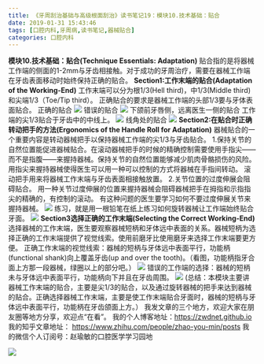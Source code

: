 ```yaml
---
title: 《牙周刮治基础与高级根面刮治》读书笔记19：模块10.技术基础：贴合
date: 2019-01-31 15:43:46
tags: [口腔内科,牙周病,读书笔记,器械贴合]
categories: 口腔内科
---
```


**模块10.技术基础：贴合(Technique Essentials: Adaptation)**
贴合指的是将器械工作端的侧面的1-2mm与牙齿相接触。对于成功的牙周治疗，需要在器械工作端在牙齿表面移动时始终保持正确的贴合。
**Section1:工作末端的贴合(Adaptation of the Working-End)**
工作末端可以分为根1/3(Hell third)，中1/3(Middle third)和尖端1/3（Toe/Tip third）。
正确贴合的要求是器械工作端的头部1/3要与牙体表面贴合。
正确的贴合
![](https://zymblog-1258069789.cos.ap-chengdu.myqcloud.com/blog0095-yzgzjc19/01.png)
错误的贴合
![](https://zymblog-1258069789.cos.ap-chengdu.myqcloud.com/blog0095-yzgzjc19/02.png)
下颌前牙唇侧，远离医生一侧的贴合
工作端的尖1/3贴合于牙齿中的中线上。
![](https://zymblog-1258069789.cos.ap-chengdu.myqcloud.com/blog0095-yzgzjc19/03.png)
线角处的贴合
![](https://zymblog-1258069789.cos.ap-chengdu.myqcloud.com/blog0095-yzgzjc19/04.png)
**Section2:在贴合时正确转动把手的方法(Ergonomics of the Handle Roll for Adaptation)**
器械贴合的一个重要内容是转动器械把手以保持器械工作端的尖1/3与牙齿贴合。
1.保持关节的自然位置能促进器械贴合。在滚动器械把手的时候的精确控制需要使用手指尖——而不是指腹——来握持器械。保持关节的自然位置能够减少肌肉骨骼损伤的风险。
用指尖来握持器械使得医生可以用一种可以控制的方式将器械在手指间转动。
滚动把手用来将器械工作末端与牙齿表面相接触放置。
2.关节位置的过度伸展会阻碍贴合。
用一种关节过度伸展的位置来握持器械会阻碍器械把手在拇指和示指指尖的精确的，有控制的滚动。
有这种问题的医生要学习如何不要过度伸展关节来握持器械。
![](https://zymblog-1258069789.cos.ap-chengdu.myqcloud.com/blog0095-yzgzjc19/05.png)
练习，就是用一根铅笔在纸上练习如何旋转器械让工作端始终贴合牙面。
![](https://zymblog-1258069789.cos.ap-chengdu.myqcloud.com/blog0095-yzgzjc19/06.png)
**Section3选择正确的工作末端(Selecting the Correct Working-End)**
选择器械的工作末端，医生要观察器械短柄和牙体远中表面的关系。器械短柄为选择正确的工作末端提供了视觉线索。使用前磨牙比使用磨牙来选择工作末端要更方便。
正确工作末端的视觉线索：器械的短柄与牙体远中表面平行，功能柄(functional shank)向上覆盖牙齿(up and over the tooth)。（看图，功能柄指牙合面上方那一段器械，绿圈以上的部分吧。）
![](https://zymblog-1258069789.cos.ap-chengdu.myqcloud.com/blog0095-yzgzjc19/07.png)
错误的工作端的选择：器械的短柄未与牙体远中表面平行，功能柄向下并且在牙齿周围。
![](https://zymblog-1258069789.cos.ap-chengdu.myqcloud.com/blog0095-yzgzjc19/08.png)
(总结：本模块主要讲器械工作末端的贴合，主要是尖1/3的贴合，以及通过旋转器械的把手来达到器械的贴合。正确选择器械工作末端，主要是使工作末端贴合牙面时，器械的短柄与牙体远中表面平行，功能柄在牙齿颌面上方。）
我发文章的三个地方，欢迎大家在朋友圈等地方分享，欢迎点“在看”。
我的个人博客地址：https://zwdnet.github.io
我的知乎文章地址： https://www.zhihu.com/people/zhao-you-min/posts
我的微信个人订阅号：赵瑜敏的口腔医学学习园地

![](https://zymblog-1258069789.cos.ap-chengdu.myqcloud.com/other/wx.jpg)